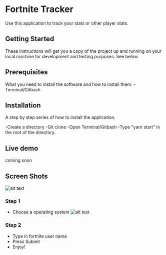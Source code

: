 # Fortnite Tracker
Use this application to track your stats or other player stats.


## Getting Started
These instructions will get you a copy of the project up and running on your local machine for development and testing purposes. See below.

## Prerequisites

What you need to install the software and how to install them.
-Terminal/Gitbash

## Installation
A step by step series of how to install the application.

-Create a directory
-Git clone 
-Open Terminal/Gitbash
-Type "yarn start" in the root of the directory.

## Live demo
coming soon

## Screen Shots
![alt text](https://i.imgur.com/HZJljwN.png)
### Step 1
- Choose a operating system
![alt text](https://i.imgur.com/OnZqeq3.png)
### Step 2
- Type in fortnite user name
- Press Submit
- Enjoy!
